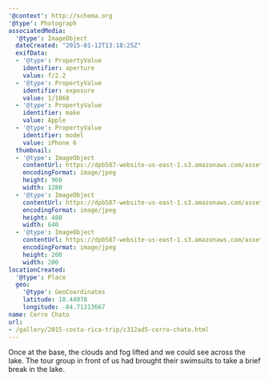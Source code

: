 ```yaml
---
'@context': http://schema.org
'@type': Photograph
associatedMedia:
  '@type': ImageObject
  dateCreated: "2015-01-12T13:18:25Z"
  exifData:
  - '@type': PropertyValue
    identifier: aperture
    value: f/2.2
  - '@type': PropertyValue
    identifier: exposure
    value: 1/1068
  - '@type': PropertyValue
    identifier: make
    value: Apple
  - '@type': PropertyValue
    identifier: model
    value: iPhone 6
  thumbnail:
  - '@type': ImageObject
    contentUrl: https://dpb587-website-us-east-1.s3.amazonaws.com/asset/gallery/2015-costa-rica-trip/c312ad5-cerro-chato~1280.jpg
    encodingFormat: image/jpeg
    height: 960
    width: 1280
  - '@type': ImageObject
    contentUrl: https://dpb587-website-us-east-1.s3.amazonaws.com/asset/gallery/2015-costa-rica-trip/c312ad5-cerro-chato~640w.jpg
    encodingFormat: image/jpeg
    height: 480
    width: 640
  - '@type': ImageObject
    contentUrl: https://dpb587-website-us-east-1.s3.amazonaws.com/asset/gallery/2015-costa-rica-trip/c312ad5-cerro-chato~200x200.jpg
    encodingFormat: image/jpeg
    height: 200
    width: 200
locationCreated:
  '@type': Place
  geo:
    '@type': GeoCoordinates
    latitude: 10.44978
    longitude: -84.71313667
name: Cerro Chato
url:
- /gallery/2015-costa-rica-trip/c312ad5-cerro-chato.html
---
```


Once at the base, the clouds and fog lifted and we could see across the lake. The tour group in front of us had brought their swimsuits to take a brief break in the lake.
